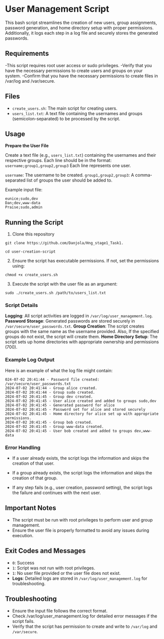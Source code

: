 # User Management Script

This bash script streamlines the creation of new users, group assignments, password generation, and home directory setup with proper permissions. Additionally, it logs each step in a log file and securely stores the generated passwords.

## Requirements

-This script requires root user access or sudo privileges.
-Verify that you have the necessary permissions to create users and groups on your system.
-Confirm that you have the necessary permissions to create files in /var/log and /var/secure.

## Files

- `create_users.sh`: The main script for creating users.
- `users_list.txt`: A text file containing the usernames and groups (semicolon-separated) to be processed by the script.


## Usage

**Prepare the User File**

   Create a text file (e.g., `users_list.txt`) containing the usernames and their respective groups. Each line should be in the format: `username;group1,group2,group3`
Each line represents one user.

`username`: The username to be created.
`group1,group2,group3`: A comma-separated list of groups the user should be added to.

   Example input file:
   ```
   eunice;sudo,dev
   Dan;dev,www-data
   Praise;sudo,admin

   ```

## Running the Script

1. Clone this repository
```
git clone https://github.com/Danjola/Hng_stage1_Task1.

cd user-creation-script
```

2. Ensure the script has executable permissions. If not, set the permissions using:

```
chmod +x create_users.sh
```

3. Execute the script with the user file as an argument:

```
sudo ./create_users.sh /path/to/users_list.txt
```

### Script Details
**Logging**: All script activities are logged in `/var/log/user_management.log`.
**Password Storage**: Generated passwords are stored securely in `/var/secure/user_passwords.txt`.
**Group Creation**: The script creates groups with the same name as the username provided. Also, If the specified groups do not exist, the script will create them.
**Home Directory Setup**: The script sets up home directories with appropriate ownership and permissions (700).

### Example Log Output
Here is an example of what the log file might contain:

```
024-07-02 20:41:44 - Password file created: /var/secure/user_passwords.txt
2024-07-02 20:41:44 - Group alice created.
2024-07-02 20:41:44 - Group sudo created.
2024-07-02 20:41:45 - Group dev created.
2024-07-02 20:41:45 - User alice created and added to groups sudo,dev
2024-07-02 20:41:45 - Generated password for alice
2024-07-02 20:41:45 - Password set for alice and stored securely
2024-07-02 20:41:45 - Home directory for alice set up with appropriate permissions.
2024-07-02 20:41:45 - Group bob created.
2024-07-02 20:41:45 - Group www-data created.
2024-07-02 20:41:45 - User bob created and added to groups dev,www-data

```

### Error Handling
- If a user already exists, the script logs the information and skips the creation of that user.

- If a group already exists, the script logs the information and skips the creation of that group.

- If any step fails (e.g., user creation, password setting), the script logs the failure and continues with the next user.

## Important Notes
- The script must be run with root privileges to perform user and group management.
- Ensure the user file is properly formatted to avoid any issues during execution.


## Exit Codes and Messages
- `0`: Success
- `1`: Script was not run with root privileges.
- `1`: No user file provided or the user file does not exist.
- **Logs**: Detailed logs are stored in `/var/log/user_management.log` for troubleshooting.

## Troubleshooting
- Ensure the input file follows the correct format.
- Check /var/log/user_management.log for detailed error messages if the script fails.
- Verify that the script has permission to create and write to `/var/log` and `/var/secure`.

